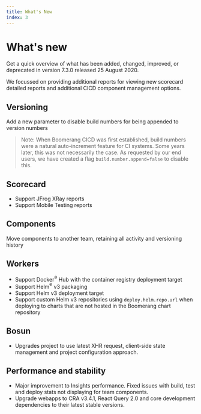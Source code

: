```yaml
---
title: What's New
index: 3
---
```


# What's new

Get a quick overview of what has been added, changed, improved, or deprecated in version 7.3.0 released 25 August 2020.

We focussed on providing additional reports for viewing new scorecard detailed reports and additional CICD component management options.

## Versioning

Add a new parameter to disable build numbers for being appended to version numbers

> Note: When Boomerang CICD was first established, build numbers were a natural auto-increment feature for CI systems. Some years later, this was not necessarily the case. As requested by our end users, we have created a flag `build.number.append=false` to disable this.

## Scorecard

- Support JFrog XRay reports
- Support Mobile Testing reports

## Components

Move components to another team, retaining all activity and versioning history

## Workers

- Support Docker<sup>®</sup> Hub with the container registry deployment target
- Support Helm<sup>®</sup> v3 packaging
- Support Helm v3 deployment target
- Support custom Helm v3 repositories using `deploy.helm.repo.url` when deploying to charts that are not hosted in the Boomerang chart repository

## Bosun

- Upgrades project to use latest XHR request, client-side state management and project configuration approach.

## Performance and stability

- Major improvement to Insights performance. Fixed issues with build, test and deploy stats not displaying for team components.
- Upgrade webapps to CRA v3.4.1, React Query 2.0 and core development dependencies to their latest stable versions.
